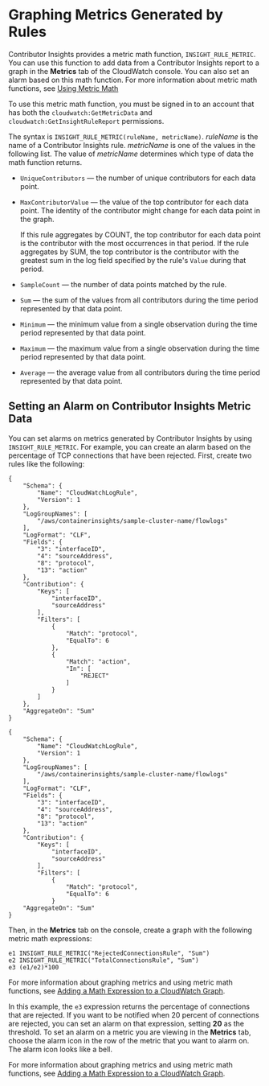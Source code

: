 # Graphing Metrics Generated by Rules<a name="ContributorInsights-GraphReportData"></a>

Contributor Insights provides a metric math function, `INSIGHT_RULE_METRIC`\. You can use this function to add data from a Contributor Insights report to a graph in the **Metrics** tab of the CloudWatch console\. You can also set an alarm based on this math function\. For more information about metric math functions, see [Using Metric Math](using-metric-math.md)

To use this metric math function, you must be signed in to an account that has both the `cloudwatch:GetMetricData` and `cloudwatch:GetInsightRuleReport` permissions\.

The syntax is `INSIGHT_RULE_METRIC(ruleName, metricName)`\. *ruleName* is the name of a Contributor Insights rule\. *metricName* is one of the values in the following list\. The value of *metricName* determines which type of data the math function returns\.
+ `UniqueContributors` — the number of unique contributors for each data point\.
+ `MaxContributorValue` — the value of the top contributor for each data point\. The identity of the contributor might change for each data point in the graph\.

  If this rule aggregates by COUNT, the top contributor for each data point is the contributor with the most occurrences in that period\. If the rule aggregates by SUM, the top contributor is the contributor with the greatest sum in the log field specified by the rule's `Value` during that period\.
+ `SampleCount` — the number of data points matched by the rule\.
+ `Sum` — the sum of the values from all contributors during the time period represented by that data point\.
+ `Minimum` — the minimum value from a single observation during the time period represented by that data point\.
+ `Maximum` — the maximum value from a single observation during the time period represented by that data point\.
+ `Average` — the average value from all contributors during the time period represented by that data point\.

## Setting an Alarm on Contributor Insights Metric Data<a name="ContributorInsights-GraphReportData-Alarm"></a>

You can set alarms on metrics generated by Contributor Insights by using `INSIGHT_RULE_METRIC`\. For example, you can create an alarm based on the percentage of TCP connections that have been rejected\. First, create two rules like the following:

```
{
    "Schema": {
        "Name": "CloudWatchLogRule",
        "Version": 1
    },
    "LogGroupNames": [
        "/aws/containerinsights/sample-cluster-name/flowlogs"
    ],
    "LogFormat": "CLF",
    "Fields": {
        "3": "interfaceID",
        "4": "sourceAddress",
        "8": "protocol",
        "13": "action"
    },
    "Contribution": {
        "Keys": [
            "interfaceID",
            "sourceAddress"
        ],
        "Filters": [
            {
                "Match": "protocol",
                "EqualTo": 6
            },
            {
                "Match": "action",
                "In": [
                    "REJECT"
                ]
            }
        ]
    },
    "AggregateOn": "Sum"
}
```

```
{
    "Schema": {
        "Name": "CloudWatchLogRule",
        "Version": 1
    },
    "LogGroupNames": [
        "/aws/containerinsights/sample-cluster-name/flowlogs"
    ],
    "LogFormat": "CLF",
    "Fields": {
        "3": "interfaceID",
        "4": "sourceAddress",
        "8": "protocol",
        "13": "action"
    },
    "Contribution": {
        "Keys": [
            "interfaceID",
            "sourceAddress"
        ],
        "Filters": [
            {
                "Match": "protocol",
                "EqualTo": 6
            }
    "AggregateOn": "Sum"
}
```

Then, in the **Metrics** tab on the console, create a graph with the following metric math expressions:

```
e1 INSIGHT_RULE_METRIC("RejectedConnectionsRule", "Sum")
e2 INSIGHT_RULE_METRIC("TotalConnectionsRule", "Sum")
e3 (e1/e2)*100
```

For more information about graphing metrics and using metric math functions, see [Adding a Math Expression to a CloudWatch Graph](using-metric-math.md#adding-metrics-expression-console)\.

In this example, the `e3` expression returns the percentage of connections that are rejected\. If you want to be notified when 20 percent of connections are rejected, you can set an alarm on that expression, setting **20** as the threshold\. To set an alarm on a metric you are viewing in the **Metrics** tab, choose the alarm icon in the row of the metric that you want to alarm on\. The alarm icon looks like a bell\.

For more information about graphing metrics and using metric math functions, see [Adding a Math Expression to a CloudWatch Graph](using-metric-math.md#adding-metrics-expression-console)\.